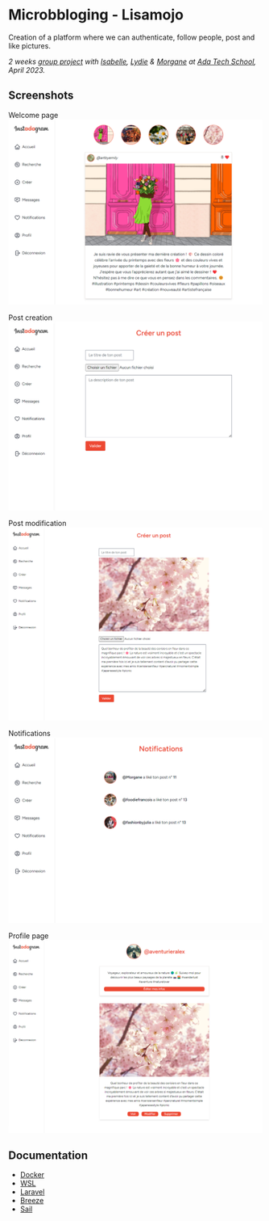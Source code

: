 # Microbbloging - Lisamojo

Creation of a platform where we can authenticate, follow people, post and like pictures.

*2 weeks [group project](https://github.com/adatechschool/projet-collectif-microblogging-IsaMoJo) with [Isabelle](https://github.com/IsabelleYi03), [Lydie](https://github.com/Lilinnfr) & [Morgane](https://github.com/morganelepine) at [Ada Tech School](https://github.com/adatechschool), April 2023.*

## Screenshots

Welcome page
![Welcome page](/pictures_README/insta_accueil.png)

Post creation
![Post creation](/pictures_README/insta_creer.png)

Post modification
![Post modification](/pictures_README/insta_modifier_post.png)

Notifications
![Notifications](/pictures_README/insta_notifs.png)

Profile page
![Profile page](/pictures_README/insta_profil.png)

## Documentation

- [Docker](https://docs.docker.com/)
- [WSL](https://learn.microsoft.com/fr-fr/windows/wsl/install)
- [Laravel](https://laravel.com/docs/10.x/installation)
- [Breeze](https://laravel.com/docs/10.x/starter-kits)
- [Sail](https://laravel.com/docs/10.x/sail)
